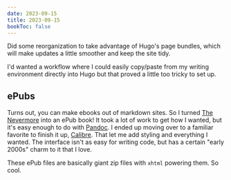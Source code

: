 ```yaml
---
date: 2023-09-15
title: 2023-09-15
bookToc: false
---
```

Did some reorganization to take advantage of Hugo's page bundles, which will make updates a little smoother and keep the site tidy. 

I'd wanted a workflow where I could easily copy/paste from my writing environment directly into Hugo but that proved a little too tricky to set up. 

## ePubs
Turns out, you can make ebooks out of markdown sites. So I turned [The Nevermore](https://nevermore.rip) into an ePub book! It took a lot of work to get how I wanted, but it's easy enough to do with [Pandoc](https://pandoc.org/epub.html). I ended up moving over to a familiar favorite to finish it up, [Calibre](https://calibre-ebook.com). That let me add styling and everything I wanted. The interface isn't as easy for writing code, but has a certain "early 2000s" charm to it that I love.

These ePub files are basically giant zip files with `xhtml` powering them. So cool. 